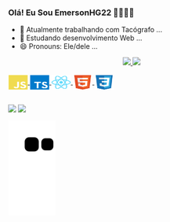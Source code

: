### Olá! Eu Sou EmersonHG22 👋👨🏻‍💻


- 🔭 Atualmente trabalhando com Tacógrafo ...
- 🌱 Estudando desenvolvimento Web ...
- 😄 Pronouns: Ele/dele ...


<div align="center">
  <a href="https://github.com/EmersonHG22">
  <img height="180em" src="https://github-readme-stats.vercel.app/api?username=EmersonHG22&show_icons=true&theme=dracula&include_all_commits=true&count_private=true"/>
  <img height="180em" src="https://github-readme-stats.vercel.app/api/top-langs/?username=EmersonHG22&layout=compact&langs_count=7&theme=dracula"/>
</div>
<div style="display: inline_block"><br>
  <img align="center" alt="Emerson-Js" height="30" width="40" src="https://raw.githubusercontent.com/devicons/devicon/master/icons/javascript/javascript-plain.svg">
  <img align="center" alt="Emerson-Ts" height="30" width="40" src="https://raw.githubusercontent.com/devicons/devicon/master/icons/typescript/typescript-plain.svg">
  <img align="center" alt="Emerson-React" height="30" width="40" src="https://raw.githubusercontent.com/devicons/devicon/master/icons/react/react-original.svg">
  <img align="center" alt="Emerson-HTML" height="30" width="40" src="https://raw.githubusercontent.com/devicons/devicon/master/icons/html5/html5-original.svg">
  <img align="center" alt="Emerson-CSS" height="30" width="40" src="https://raw.githubusercontent.com/devicons/devicon/master/icons/css3/css3-original.svg">
  
  

</div>
  
  ##
 
<div> 
 
 
  
  <a href = "mailto:Programador007aprendiz@gmail.com"><img src="https://img.shields.io/badge/-Gmail-%23333?style=for-the-badge&logo=gmail&logoColor=white" target="_blank"></a>
  <a href="https://www.linkedin.com/in/emerson-henrique-007292212" target="_blank"><img src="https://img.shields.io/badge/-LinkedIn-%230077B5?style=for-the-badge&logo=linkedin&logoColor=white" target="_blank"></a> 
 
  ![Snake animation](https://github.com/EmersonHG22/EmersonHG22/blob/output/github-contribution-grid-snake.svg)
 
</div>

